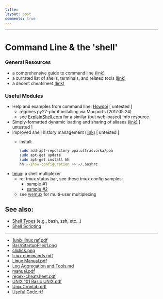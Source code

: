 ```yaml
---
title: 
layout: post
comments: true
---
```

----


# Command Line & the 'shell'

### General Resources
- a comprehensive guide to command line [(link)](https://github.com/jlevy/the-art-of-command-line)
- a currated list of shells, terminals, and related tools [(link)](https://github.com/k4m4/terminals-are-sexy)
- a decent cheatsheet [(link)](https://github.com/Idnan/bash-guide)

### Useful Modules
- Help and examples from command line: [Howdoi](https://github.com/gleitz/howdoi) [ untested ]
	- requires py27-pbr if installing via Macports (2017.05.24)
	- see [ExplainShell.com](https://explainshell.com/) for a similar (but web-based) info resource
- Simply-formatted dynamic loading and sharing of aliases [(link)](https://github.com/sebglazebrook/aliases) [ untested ]
- Improved shell history management [(link)](https://github.com/dvorka/hstr) [ untested ]
	- install:

		```bash
		sudo add-apt-repository ppa:ultradvorka/ppa
		sudo apt-get update
		sudo apt-get install hh
		hh --show-configuration >> ~/.bashrc
		```
- [tmux](https://wiki.archlinux.org/index.php/tmux): a shell multiplexer
	- re: tmux status bar, see these tmux config samples:
		- [sample #1](https://gist.github.com/spicycode/1229612)
		- [sample #2](https://gist.github.com/v-yarotsky/2157908)
	- see [wemux](https://github.com/zolrath/wemux) for multi-user multiplexing


## See also:
- [Shell Types](Shells/Shells.md) (e.g., bash, zsh, etc...)
- [Shell Scripting](Shells/Scripting.md)


- - -
- [1unix linux ref.pdf](Linux_Unix/1unix_linux_ref.pdf)
- [BashStartupFiles1.png](Linux_Unix/BashStartupFiles1.png)
- [cliclick.png](Linux_Unix/cliclick.png)
- [linux commands.pdf](Linux_Unix/linux_commands.pdf)
- [Linux Manual.pdf](Linux_Unix/Linux_Manual.pdf)
- [Log Aggregation and Tools.md](Linux_Unix/Log_Aggregation_and_Tools.md)
- [manual.pdf](Linux_Unix/manual.pdf)
- [regex-cheatsheet.pdf](Linux_Unix/regex-cheatsheet.pdf)
- [UNIX 101  Basic UNIX.pdf](Linux_Unix/UNIX_101__Basic_UNIX.pdf)
- [Unix Crontab.pdf](Linux_Unix/Unix_Crontab.pdf)
- [Useful Code.rtf](Linux_Unix/Useful_Code.rtf)
